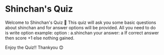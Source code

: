 # Shinchan's Quiz

Welcome to Shinchan's Quiz 🤗
This quiz will ask you some basic questions about shinchan and for answer options will be provided.
All you need to do is write option 
example: option : a.shinchan 
your answer: a
If correct answer then score +1 else nothing gained.

Enjoy the Quiz!! Thankyou 😊
